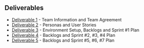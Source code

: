## Deliverables
- [Deliverable 1](./d1.pdf) - Team Information and Team Agreement
- [Deliverable 2](./d2.pdf) - Personas and User Stories
- [Deliverable 3](./d3.pdf) - Environment Setup, Backlogs and Sprint #1 Plan
- [Deliverable 4](./d4.pdf) - Backlogs and Sprint #2, #3, #4 Plan
- [Deliverable 5](./d5.pdf) - Backlogs and Sprint #5, #6, #7 Plan
